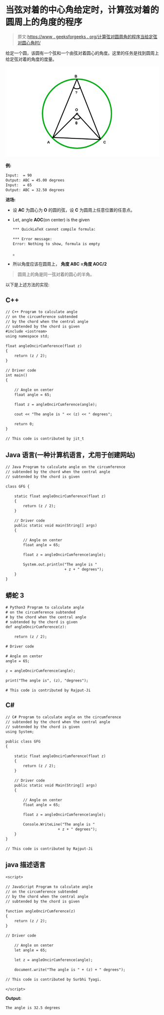 # 当弦对着的中心角给定时，计算弦对着的圆周上的角度的程序

> 原文:[https://www . geeksforgeeks . org/计算弦对圆周角的程序当给定弦对圆心角时/](https://www.geeksforgeeks.org/program-to-calculate-angle-on-circumference-subtended-by-the-chord-when-the-central-angle-subtended-by-the-chord-is-given/)

给定一个圆，该圆有一个弦和一个由弦对着圆心的角度。这里的任务是找到圆周上给定弦对着的角度的度量。

![](img/ff526a6628a3ba73f272e380351a58dd.png)

**例:**

```
Input:  = 90
Output: ABC = 45.00 degrees
Input:  = 65
Output: ABC = 32.50 degrees
```

**进场:**

*   设 **AC** 为圆心为 **O** 的圆的弦，设 **C** 为圆周上任意位置的任意点。
*   Let, angle **AOC**(on center) is the given 

    ```
    *** QuickLaTeX cannot compile formula:

    *** Error message:
    Error: Nothing to show, formula is empty

    ```

    。

*   所以角度应该在圆周上，
    **角度 ABC =角度 AOC/2**

> 圆周上的角是同一弦对着的圆心的半角。

以下是上述方法的实现:

## C++

```
// C++ Program to calculate angle
// on the circumference subtended
// by the chord when the central angle
// subtended by the chord is given
#include <iostream>
using namespace std;

float angleOncirCumference(float z)
{
    return (z / 2);
}

// Driver code
int main()
{

    // Angle on center
    float angle = 65;

    float z = angleOncirCumference(angle);

    cout << "The angle is " << (z) << " degrees";

    return 0;
}

// This code is contributed by jit_t
```

## Java 语言(一种计算机语言，尤用于创建网站)

```
// Java Program to calculate angle on the circumference
// subtended by the chord when the central angle
// subtended by the chord is given

class GFG {

    static float angleOncirCumference(float z)
    {
        return (z / 2);
    }

    // Driver code
    public static void main(String[] args)
    {

        // Angle on center
        float angle = 65;

        float z = angleOncirCumference(angle);

        System.out.println("The angle is "
                           + z + " degrees");
    }
}
```

## 蟒蛇 3

```
# Python3 Program to calculate angle
# on the circumference subtended
# by the chord when the central angle
# subtended by the chord is given
def angleOncirCumference(z):

    return (z / 2);

# Driver code

# Angle on center
angle = 65;

z = angleOncirCumference(angle);

print("The angle is", (z), "degrees");

# This code is contributed by Rajput-Ji
```

## C#

```
// C# Program to calculate angle on the circumference
// subtended by the chord when the central angle
// subtended by the chord is given
using System;

public class GFG
{

    static float angleOncirCumference(float z)
    {
        return (z / 2);
    }

    // Driver code
    public static void Main(String[] args)
    {

        // Angle on center
        float angle = 65;

        float z = angleOncirCumference(angle);

        Console.WriteLine("The angle is "
                        + z + " degrees");
    }
}

// This code is contributed by Rajput-Ji
```

## java 描述语言

```
<script>

// JavaScript Program to calculate angle
// on the circumference subtended
// by the chord when the central angle
// subtended by the chord is given

function angleOncirCumference(z)
{
    return (z / 2);
}

// Driver code

    // Angle on center
    let angle = 65;

    let z = angleOncirCumference(angle);

    document.write("The angle is " + (z) + " degrees");

// This code is contributed by Surbhi Tyagi.

</script>
```

**Output:** 

```
The angle is 32.5 degrees
```
